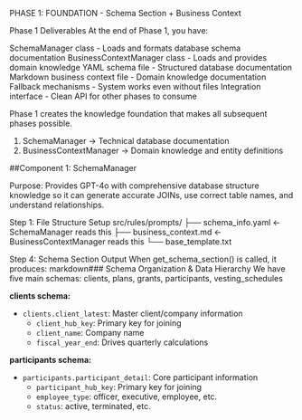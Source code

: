 PHASE 1: FOUNDATION - Schema Section + Business Context

 Phase 1 Deliverables
At the end of Phase 1, you have:

SchemaManager class - Loads and formats database schema documentation
BusinessContextManager class - Loads and provides domain knowledge
YAML schema file - Structured database documentation
Markdown business context file - Domain knowledge documentation
Fallback mechanisms - System works even without files
Integration interface - Clean API for other phases to consume

Phase 1 creates the knowledge foundation that makes all subsequent phases possible.


1. SchemaManager → Technical database documentation
2. BusinessContextManager → Domain knowledge and entity definitions


##Component 1: SchemaManager

Purpose: Provides GPT-4o with comprehensive database structure knowledge so it can generate accurate JOINs, use correct table names, and understand relationships.


Step 1: File Structure Setup
src/rules/prompts/
├── schema_info.yaml    ← SchemaManager reads this
├── business_context.md ← BusinessContextManager reads this
└── base_template.txt



Step 4: Schema Section Output
When get_schema_section() is called, it produces:
markdown### Schema Organization & Data Hierarchy
We have five main schemas: clients, plans, grants, participants, vesting_schedules

**clients schema:**
- `clients.client_latest`: Master client/company information
  - `client_hub_key`: Primary key for joining
  - `client_name`: Company name
  - `fiscal_year_end`: Drives quarterly calculations

**participants schema:**  
- `participants.participant_detail`: Core participant information
  - `participant_hub_key`: Primary key for joining
  - `employee_type`: officer, executive, employee, etc.
  - `status`: active, terminated, etc.
